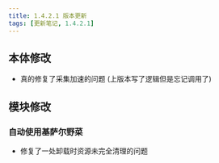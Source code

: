 ```yaml
---
title: 1.4.2.1 版本更新
tags: [更新笔记, 1.4.2.1]
---
```


## 本体修改

- 真的修复了采集加速的问题 (上版本写了逻辑但是忘记调用了)

## 模块修改

### 自动使用基萨尔野菜

- 修复了一处卸载时资源未完全清理的问题